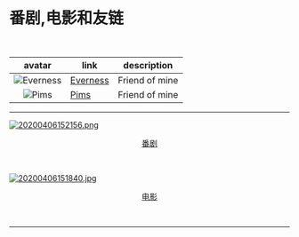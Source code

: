 # 番剧,电影和友链


<!--more-->

</br>

|                            avatar                            | link                               |    description   |
| :----------------------------------------------------------: | ---------------------------------- | -------------- |
| ![Everness](https://q1.qlogo.cn/g?b=qq&k=xzr8yQIojiaV6z78uJYBRfQ&s=100) | [Everness](https://oi-io.me) | Friend of mine |  <!--1666287682-->
| ![Pims](https://q1.qlogo.cn/g?b=qq&k=lI2RGZqxEbzyw8icS7jeiaQw&s=100) | [Pims](https://phimos.github.io/)  | Friend of mine |  <!--392959395-->

---

<a href="/bangumi/"><img src="https://ae02.alicdn.com/kf/Hf03e0b78ece044c9a0590a6a1db1e01bb.png" title="看番" alt="20200406152156.png"><figcaption><center>[番剧](/bangumi/)</center></figcaption></a>

</br>

<a href="/movies/"><img src="https://ae02.alicdn.com/kf/Hd623edd19a1e41da956b175c25d24741J.png" title="电影" alt="20200406151840.jpg"><figcaption><center>[电影](/movies/)</center></figcaption></a>

</br>

---
